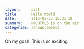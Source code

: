 ```yaml
---
layout:     post
title:      Hello World
date:       2015-02-23 15:31:19
summary:    NYCHTML5 is on the air
categories: announcements
---
```


Oh my gosh. This is so exciting.
